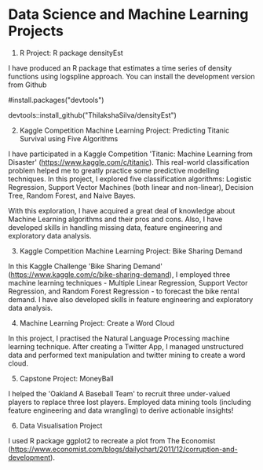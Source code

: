 # Data Science and Machine Learning Projects

1. R Project: R package densityEst

I have produced an R package that estimates a time series of density functions using logspline approach. You can install the development version from Github

#install.packages("devtools")

devtools::install_github("ThilakshaSilva/densityEst")


2. Kaggle Competition Machine Learning Project: Predicting Titanic Survival using Five Algorithms

I have participated in a Kaggle Competition 'Titanic: Machine Learning from Disaster' (https://www.kaggle.com/c/titanic). This real-world classification problem helped me to greatly practice some predictive modelling techniques. In this project, I explored five classification algorithms: Logistic Regression, Support Vector Machines (both linear and non-linear), Decision Tree, Random Forest, and Naive Bayes.

With this exploration, I have acquired a great deal of knowledge about Machine Learning algorithms and their pros and cons. Also, I have developed skills in handling missing data, feature engineering and exploratory data analysis.


3. Kaggle Competition Machine Learning Project: Bike Sharing Demand

In this Kaggle Challenge 'Bike Sharing Demand' (https://www.kaggle.com/c/bike-sharing-demand), I employed three machine learning techniques - Multiple Linear Regression, Support Vector Regression, and Random Forest Regression - to forecast the bike rental demand. I have also developed skills in feature engineering and exploratory data analysis.


4. Machine Learning Project: Create a Word Cloud

In this project, I practised the Natural Language Processing machine learning technique. After creating a Twitter App, I managed unstructured data and performed text manipulation and twitter mining to create a word cloud.


5. Capstone Project: MoneyBall

I helped the 'Oakland A Baseball Team' to recruit three under-valued players to replace three lost players. Employed data mining tools (including feature engineering and data wrangling) to derive actionable insights!


6. Data Visualisation Project

I used R package ggplot2 to recreate a plot from The Economist (https://www.economist.com/blogs/dailychart/2011/12/corruption-and-development).

